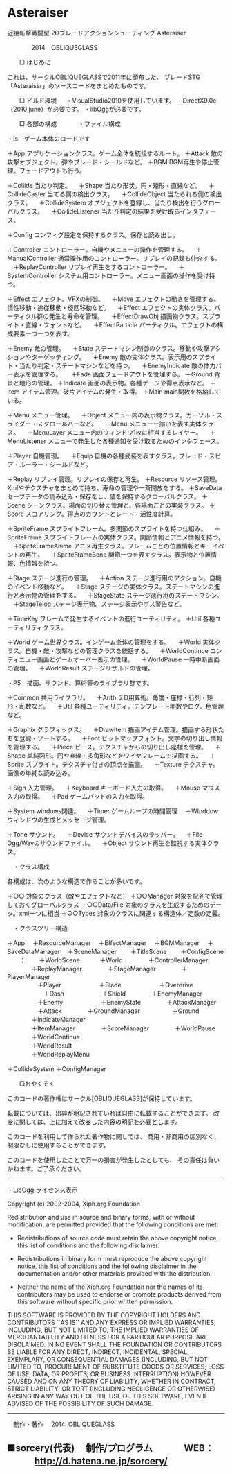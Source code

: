 # Asteraiser
近接斬撃戦闘型 2Dブレードアクションシューティング Asteraiser


　　　　2014　OBLIQUEGLASS
    
    
　　□ はじめに

これは、サークルOBLIQUEGLASSで2011年に頒布した、
ブレードSTG「Asteraiser」のソースコードをまとめたものです。


　　□ ビルド環境
　
・VisualStudio2010を使用しています。
・DirectX9.0c（2010 june）が必要です。
・libOggが必要です。


　　□ 各部の構成
　　
　・ファイル構成

・ls　ゲーム本体のコードです

＋App                  アプリケーションクラス。ゲーム全体を統括するルート。
＋Attack               敵の攻撃オブジェクト。弾やブレード・シールドなど。
＋BGM                  BGM再生や停止管理。フェードアウトも行う。

＋Collide              当たり判定。
　＋Shape              当たり形状。円・矩形・直線など。
　＋CollideCaster      当てる側の検出クラス。
　＋CollideObject      当たられる側の検出クラス。
　＋CollideSystem      オブジェクトを登録し、当たり検出を行うグローバルクラス。
　＋CollideListener    当たり判定の結果を受け取るインタフェース。

＋Config               コンフィグ設定を保持するクラス。保存と読み出し。

＋Controller           コントローラー。自機やメニューの操作を管理する。
　＋ManualController   通常操作用のコントローラー。リプレイの記録も仲介する。
　＋ReplayController   リプレイ再生をするコントローラー。
　＋SystemController   システム用コントローラー。メニュー画面の操作を受け持つ。

＋Effect               エフェクト。VFXの制御。
　＋Move               エフェクトの動きを管理する。慣性移動・追従移動・旋回移動など。
　＋Effect             エフェクトの実体クラス。パーティクル群の発生と寿命を管理。
　＋EffectDrawObj      描画物クラス。スプライト・直線・フォントなど。
　＋EffectParticle     パーティクル。エフェクトの構成要素一つ一つを表す。

＋Enemy                敵の管理。
　＋State              ステートマシン制御のクラス。移動や攻撃アクションやターゲッティング。
　＋Enemy              敵の実体クラス。表示用のスプライト・当たり判定・ステートマシンなどを持つ。
　＋EnemyIndicate      敵の体力バー表示を管理する。
　
＋Fade                 画面フェードアウトを管理する。
＋Ground               背景と地形の管理。
＋Indicate             画面の表示物。各種ゲージや得点表示など。
＋Item                 アイテム管理。破片アイテムの発生・取得。
＋Main                 main関数を格納している。

＋Menu                 メニュー管理。
　＋Object             メニュー内の表示物クラス。カーソル・スライダー・スクロールバーなど。
　＋Menu               メニュー一揃いを表す実体クラス。
　＋MenuLayer          メニュー内のウィンドウ1枚に相当するレイヤー。
　＋MenuListener       メニューで発生した各種通知を受け取るためのインタフェース。

＋Player               自機管理。
　＋Equip              自機の各種武装を表すクラス。ブレード・スピア・ルーラー・シールドなど。

＋Replay               リプレイ管理。リプレイの保存と再生。
＋Resource             リソース管理。Xmlやテクスチャをまとめて持ち、寿命の管理や一斉開放をする。
＋SaveData             セーブデータの読み込み・保存をし、値を保持するグローバルクラス。
＋Scene                シーンクラス。場面の切り替え管理と、各場面ごとの実装クラス。
＋Score                スコアリング。得点のカウントとレート・活性度計算。

＋SpriteFrame          スプライトフレーム。多関節のスプライトを持つ仕組み。
　＋SpriteFrame        スプライトフレームの実体クラス。関節情報とアニメ情報を持つ。
　＋SpriteFrameAnime   アニメ再生クラス。フレームごとの位置情報とキーイベントの再生。
　＋SpriteFrameBone    関節一つを表すクラス。表示物と位置情報、色情報を持つ。

＋Stage                ステージ進行の管理。
　＋Action             ステージ進行用のアクション。自機のイベント移動など。
　＋Stage              ステージの実体クラス。ステートマシンの進行と表示物の管理をする。
　＋StageState         ステージ進行用のステートマシン。
　＋StageTelop         ステージ表示物。ステージ表示やボス警告など。

＋TimeKey              フレームで発生するイベントの進行ユーティリティ。
＋Util                 各種ユーティリティクラス。

＋World                ゲーム世界クラス。インゲーム全体の管理をする。
　＋World              実体クラス。自機・敵・攻撃などの管理クラスを統括する。
　＋WorldContinue      コンティニュー画面とゲームオーバー表示の管理。
　＋WorldPause         一時中断画面の管理。
　＋WorldResult        ステージリザルトの管理。


・P5　描画、サウンド、算術等のライブラリ群です。

＋Common               共用ライブラリ。
　＋Arith              ２D用算術。角度・座標・行列・矩形・乱数など。
　＋Util               各種ユーティリティ。テンプレート関数やログ、色管理など。

＋Graphix              グラフィックス。
　＋DrawItem           描画アイテム管理。描画する形状たちを登録・ソートする。
　＋Font               ビットマップフォント。文字の切り出し情報を管理する。
　＋Piece              ピース。テクスチャからの切り出し座標を管理。
　＋Shape              単純図形。円や直線・多角形などをワイヤフレームで描画する。
　＋Sprite             スプライト。テクスチャ付きの頂点を描画。
　＋Texture            テクスチャ。画像の単純な読み込み。

＋Sign                 入力管理。
　＋Keyboard           キーボード入力の取得。
　＋Mouse              マウス入力の取得。
　＋Pad                ゲームパッドの入力を取得。

＋System               windows関連。
　＋Timer              ゲームループの時間管理
　＋WInddow            ウィンドウの生成とメッセージ管理。

＋Tone                 サウンド。
　＋Device             サウンドデバイスのラッパー。
　＋File               Ogg/Wavのサウンドファイル。
　＋Object             サウンド再生を監視する実体クラス。
 


　・クラス構成

各構成は、次のような構造で作ることが多いです。

＋○○                対象のクラス（敵やエフェクトなど）
＋○○Manager         対象を配列で管理しておくグローバルクラス
＋○○Data/File       対象のクラスを生成するためのデータ。xml一つに相当
＋○○Types           対象のクラスに関連する構造体／定数の定義。


　・クラスツリー構造

＋App
　＋ResourceManager
　＋EffectManager
　＋BGMManager
　＋SaveDataManager
　＋SceneManager
　　＋TitleScene
　　＋ConfigScene
　　：
　　＋WorldScene
　　　＋World
　　　　＋ControllerManager
　　　　＋ReplayManager
　　　　＋StageManager
　　　　＋PlayerManager		
　　　　　＋Player
　　　　　　＋Blade
　　　　　　＋Overdrive
　　　　　　＋Dash
　　　　　　＋Shield
　　　　＋EnemyManager		
　　　　　＋Enemy
　　　　　　＋EnemyState
　　　　＋AttackManager
　　　　　＋Attack
　　　　＋GroundManager
　　　　　＋Ground
　　　　＋IndicateManager	
　　　　＋ItemManager
　　　　＋ScoreManager
　　　　＋WorldPause		
　　　　＋WorldContinue		
　　　　＋WorldResult		
　　　　＋WorldReplayMenu	

＋CollideSystem
＋ConfigManager



　　□おやくそく

このコードの著作権はサークル[OBLIQUEGLASS]が保持しています。

転載については、出典が明記されていれば自由に転載することができます。
改変に関しては、上に加えて改変した内容の明記を必要とします。

このコードを利用して作られた著作物に関しては、
商用・非商用の区別なく、制限なしに使用することができます。

このコードを使用したことで万一の損害が発生したとしても、
その責任は負いかねます。ご了承ください。


----------------------------------------------------------

・LibOgg ライセンス表示

Copyright (c) 2002-2004, Xiph.org Foundation

Redistribution and use in source and binary forms, with or without
modification, are permitted provided that the following conditions
are met:

- Redistributions of source code must retain the above copyright
notice, this list of conditions and the following disclaimer.

- Redistributions in binary form must reproduce the above copyright
notice, this list of conditions and the following disclaimer in the
documentation and/or other materials provided with the distribution.

- Neither the name of the Xiph.org Foundation nor the names of its
contributors may be used to endorse or promote products derived from
this software without specific prior written permission.

THIS SOFTWARE IS PROVIDED BY THE COPYRIGHT HOLDERS AND CONTRIBUTORS
``AS IS'' AND ANY EXPRESS OR IMPLIED WARRANTIES, INCLUDING, BUT NOT
LIMITED TO, THE IMPLIED WARRANTIES OF MERCHANTABILITY AND FITNESS FOR
A PARTICULAR PURPOSE ARE DISCLAIMED.  IN NO EVENT SHALL THE FOUNDATION
OR CONTRIBUTORS BE LIABLE FOR ANY DIRECT, INDIRECT, INCIDENTAL,
SPECIAL, EXEMPLARY, OR CONSEQUENTIAL DAMAGES (INCLUDING, BUT NOT
LIMITED TO, PROCUREMENT OF SUBSTITUTE GOODS OR SERVICES; LOSS OF USE,
DATA, OR PROFITS; OR BUSINESS INTERRUPTION) HOWEVER CAUSED AND ON ANY
THEORY OF LIABILITY, WHETHER IN CONTRACT, STRICT LIABILITY, OR TORT
(INCLUDING NEGLIGENCE OR OTHERWISE) ARISING IN ANY WAY OUT OF THE USE
OF THIS SOFTWARE, EVEN IF ADVISED OF THE POSSIBILITY OF SUCH DAMAGE.


----------------------------------------------------------


　制作・著作
　2014. OBLIQUEGLASS

■sorcery(代表)
　制作/プログラム
　
　　WEB：
　　　http://d.hatena.ne.jp/sorcery/
----------------------------------------------------------
